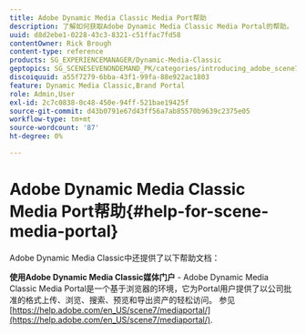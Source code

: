 ```yaml
---
title: Adobe Dynamic Media Classic Media Port帮助
description: 了解如何获取Adobe Dynamic Media Classic Media Portal的帮助。
uuid: d8d2ebe1-0228-43c3-8321-c51ffac7fd58
contentOwner: Rick Brough
content-type: reference
products: SG_EXPERIENCEMANAGER/Dynamic-Media-Classic
geptopics: SG_SCENESEVENONDEMAND_PK/categories/introducing_adobe_scene7
discoiquuid: a55f7279-6bba-43f1-99fa-88e922ac1803
feature: Dynamic Media Classic,Brand Portal
role: Admin,User
exl-id: 2c7c0838-0c48-450e-94ff-521bae19425f
source-git-commit: d43b0791e67d43ff56a7ab85570b9639c2375e05
workflow-type: tm+mt
source-wordcount: '87'
ht-degree: 0%

---
```


# Adobe Dynamic Media Classic Media Port帮助{#help-for-scene-media-portal}

Adobe Dynamic Media Classic中还提供了以下帮助文档：

**使用Adobe Dynamic Media Classic媒体门户** - Adobe Dynamic Media Classic Media Portal是一个基于浏览器的环境，它为Portal用户提供了以公司批准的格式上传、浏览、搜索、预览和导出资产的轻松访问。 参见 [https://help.adobe.com/en_US/scene7/mediaportal/](https://help.adobe.com/en_US/scene7/mediaportal/).

<!-- Is this topic still needed? -rb 04/22/21
 used to point to www.adobe.com/go/learn_sc7_mediaportalusing_en and http://help.adobe.com/en_US/scene7/mediaportal/-->